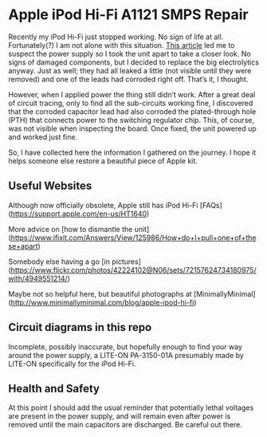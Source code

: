 Apple iPod Hi-Fi A1121 SMPS Repair
====

Recently my iPod Hi-Fi just stopped working. No sign of life at all.
Fortunately(?) I am not alone with this situation.
[This article](http://www.whatsinside.info/apple-ipod-hi-fi-dock/) led me to suspect the power supply so I took the unit apart to take a closer look.
No signs of damaged components, but I decided to replace the big electrolytics anyway.
Just as well; they had all leaked a little (not visible until they were removed) and one of the leads had corroded right off.
That’s it, I thought.

However, when I applied power the thing still didn’t work.
After a great deal of circuit tracing, only to find all the sub-circuits working fine, I discovered that the corroded capacitor lead had also corroded the plated-through hole (PTH) that connects power to the switching regulator chip.
This, of course, was not visible when inspecting the board.
Once fixed, the unit powered up and worked just fine.

So, I have collected here the information I gathered on the journey. I hope it helps someone else restore a beautiful piece of Apple kit.

Useful Websites
----

Although now officially obsolete, Apple still has iPod Hi-Fi [FAQs]
(https://support.apple.com/en-us/HT1640)

More advice on [how to dismantle the unit]
(https://www.ifixit.com/Answers/View/125986/How+do+I+pull+one+of+these+apart)

Somebody else having a go [in pictures]
(https://www.flickr.com/photos/42224102@N06/sets/72157624734180975/with/4949551214/)

Maybe not so helpful here, but beautiful photographs at [MinimallyMinimal]
(http://www.minimallyminimal.com/blog/apple-ipod-hi-fi)

Circuit diagrams in this repo
----

Incomplete, possibly inaccurate, but hopefully enough to find your way around the power supply, a LITE-ON PA-3150-01A presumably made by LITE-ON specifically for the iPod Hi-Fi.

Health and Safety
----

At this point I should add the usual reminder that potentially lethal voltages are present in the power supply,
and will remain even after power is removed until the main capacitors are discharged. Be careful out there.